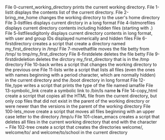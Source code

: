 File 0-current_working_directory prints the current working directory.
File 1-listit displays the contents list of the current directory.
File 2-bring_me_home changes the working directory to the user's home directory
File 3-listfiles displays current dirctory in a long format
File 4-listmorefiles displays current directory contents including hidden files (starting with .)
File 5-listfilesdigitonly displays current directory contents in long format, with user and group IDs displayed numerically and hidden files
File 6-firstdirectory creates a script that create a directory named my_first_directory in /tmp/
File 7-movethatfile moves the file betty from /tmp/ to tmp/my_first_directory
File 8-firstdelete deletes the file betty
File 9-firstdirdeletion deletes the dirctory my_first_directory that is in the /tmp directory
File 10-back writes a script that changes the working directory to the previous one
File 11-lists write a script that lists all files (even the ones with names beginning with a period character, which are normally hidden) in the current directory and the /boot directory in long format
File 12-file_type writes a script that prints the type of the file named iamafile
File 13-symbolic_link create a symbolic link to /bin/ls name __ls__
File 14-copy_html create a scrript that copies all the HTML file from the current directory, but only cop files that did not exist in the parent of the working directory or were newer than the versions in the parent of the working directory
File 100-lets_move create a script that moves all files beginning with an upper case letter to the directory /tmp/u
File 101-clean_emacs creates a script that deletes all files in the current working directory that end with the character ~
File 102-tree create a script that creates the directories welcome/, welcome/to/ and welcome/to/school in the current directory
